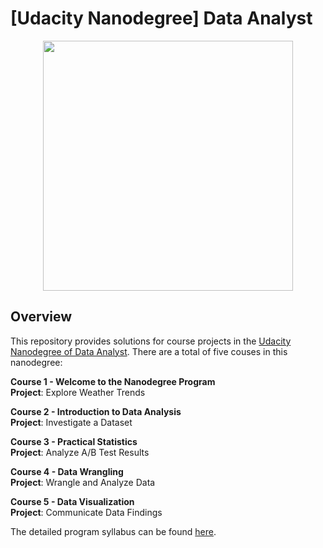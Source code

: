 # [Udacity Nanodegree] Data Analyst
<div align="center">
    <img src="https://cdn.sanity.io/images/tlr8oxjg/production/fdf314615dab9455b1e163ae8ab698abde8453c8-1456x816.png" height=400"/>
</div>

## Overview
This repository provides solutions for course projects in the [Udacity Nanodegree of Data Analyst](https://www.udacity.com/course/data-analyst-nanodegree--nd002). There are a total of five couses in this nanodegree:

__Course 1 - Welcome to the Nanodegree Program__ \
__Project__: Explore Weather Trends

__Course 2 - Introduction to Data Analysis__ \
__Project__: Investigate a Dataset

__Course 3 - Practical Statistics__ \
__Project__: Analyze A/B Test Results

__Course 4 - Data Wrangling__ \
__Project__: Wrangle and Analyze Data

__Course 5 - Data Visualization__ \
__Project__: Communicate Data Findings

The detailed program syllabus can be found [here](Program_Syllabus.pdf).